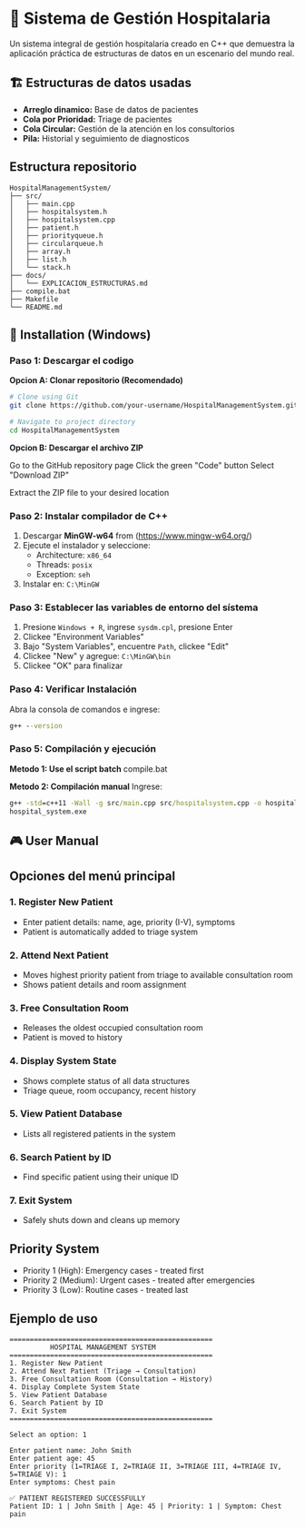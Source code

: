 # 🏥 Sistema de Gestión Hospitalaria

Un sistema integral de gestión hospitalaria creado en C++ que demuestra la aplicación práctica de estructuras de datos en un escenario del mundo real.

## 🏗 Estructuras de datos usadas
   - **Arreglo dinamico:** Base de datos de pacientes
   - **Cola por Prioridad:** Triage de pacientes
   - **Cola Circular:** Gestión de la atención en los consultorios
   - **Pila:** Historial y seguimiento de diagnosticos
     
## Estructura repositorio
```text
HospitalManagementSystem/
├── src/
│   ├── main.cpp
│   ├── hospitalsystem.h
│   ├── hospitalsystem.cpp
│   ├── patient.h
│   ├── priorityqueue.h
│   ├── circularqueue.h
│   ├── array.h
│   ├── list.h
│   └── stack.h
├── docs/
│   └── EXPLICACION_ESTRUCTURAS.md
├── compile.bat
├── Makefile
└── README.md
```

## 🚀 Installation (Windows)
### Paso 1: Descargar el codigo
**Opcion A: Clonar repositorio (Recomendado)**

```bash
# Clone using Git
git clone https://github.com/your-username/HospitalManagementSystem.git

# Navigate to project directory
cd HospitalManagementSystem
```
**Opcion B: Descargar el archivo ZIP**

Go to the GitHub repository page
Click the green "Code" button
Select "Download ZIP"

Extract the ZIP file to your desired location
### Paso 2: Instalar compilador de C++
1. Descargar **MinGW-w64** from (https://www.mingw-w64.org/)
2. Ejecute el instalador y seleccione:
   - Architecture: `x86_64`
   - Threads: `posix`
   - Exception: `seh`
3. Instalar en: `C:\MinGW`

### Paso 3: Establecer las variables de entorno del sístema
1. Presione `Windows + R`, ingrese `sysdm.cpl`, presione Enter
2. Clickee "Environment Variables"
3. Bajo "System Variables", encuentre `Path`, clickee "Edit"
4. Clickee "New" y agregue: `C:\MinGW\bin`
5. Clickee "OK" para finalizar

### Paso 4: Verificar Instalación
Abra la consola de comandos e ingrese:
```cmd
g++ --version
```

### Paso 5: Compilación y ejecución
**Metodo 1: Use el script batch**
compile.bat

**Metodo 2: Compilación manual**
Ingrese:
```cmd
g++ -std=c++11 -Wall -g src/main.cpp src/hospitalsystem.cpp -o hospital_system.exe
hospital_system.exe
```
## 🎮 User Manual
## Opciones del menú principal
### 1. Register New Patient
  - Enter patient details: name, age, priority (I-V), symptoms
  - Patient is automatically added to triage system
### 2. Attend Next Patient
  - Moves highest priority patient from triage to available consultation room
  - Shows patient details and room assignment
### 3. Free Consultation Room
  - Releases the oldest occupied consultation room
  - Patient is moved to history
### 4. Display System State
  - Shows complete status of all data structures
  - Triage queue, room occupancy, recent history
### 5. View Patient Database
  - Lists all registered patients in the system
### 6. Search Patient by ID
  - Find specific patient using their unique ID
### 7. Exit System
  - Safely shuts down and cleans up memory
## Priority System
  - Priority 1 (High): Emergency cases - treated first
  - Priority 2 (Medium): Urgent cases - treated after emergencies
  - Priority 3 (Low): Routine cases - treated last
## Ejemplo de uso
```text
==================================================
          HOSPITAL MANAGEMENT SYSTEM
==================================================
1. Register New Patient
2. Attend Next Patient (Triage → Consultation)
3. Free Consultation Room (Consultation → History)
4. Display Complete System State
5. View Patient Database
6. Search Patient by ID
7. Exit System
==================================================

Select an option: 1

Enter patient name: John Smith
Enter patient age: 45
Enter priority (1=TRIAGE I, 2=TRIAGE II, 3=TRIAGE III, 4=TRIAGE IV, 5=TRIAGE V): 1
Enter symptoms: Chest pain

✅ PATIENT REGISTERED SUCCESSFULLY
Patient ID: 1 | John Smith | Age: 45 | Priority: 1 | Symptom: Chest pain
```

